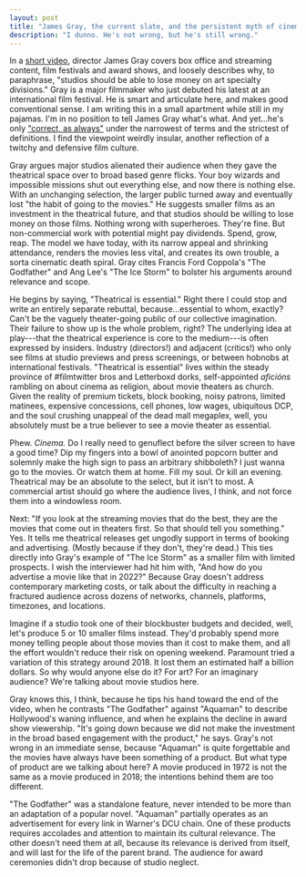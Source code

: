 ```yaml
---
layout: post
title: "James Gray, the current slate, and the persistent myth of cinema"
description: "I dunno. He's not wrong, but he's still wrong."
---
```

In a [short video](https://deadline.com/video/armageddon-time-james-gray-cannes-film-festival-box-office-streaming/), director James Gray covers box office and streaming content, film festivals and award shows, and loosely describes why, to paraphrase, "studios should be able to lose money on art specialty divisions." Gray is a major filmmaker who just debuted his latest at an international film festival. He is smart and articulate here, and makes good conventional sense. I am writing this in a small apartment while still in my pajamas. I'm in no position to tell James Gray what's what. And yet...he's only ["correct, as always"](https://twitter.com/SeanFennessey/status/1528526055916466176) under the narrowest of terms and the strictest of definitions. I find the viewpoint weirdly insular, another reflection of a twitchy and defensive film culture.

Gray argues major studios alienated their audience when they gave the theatrical space over to broad based genre flicks. Your boy wizards and impossible missions shut out everything else, and now there is nothing else. With an unchanging selection, the larger public turned away and eventually lost "the habit of going to the movies." He suggests smaller films as an investment in the theatrical future, and that studios should be willing to lose money on those films. Nothing wrong with superheroes. They're fine. But non-commercial work with potential might pay dividends. Spend, grow, reap. The model we have today, with its narrow appeal and shrinking attendance, renders the movies less vital, and creates its own trouble, a sorta cinematic death spiral. Gray cites Francis Ford Coppola's "The Godfather" and Ang Lee's "The Ice Storm" to bolster his arguments around relevance and scope.

He begins by saying, "Theatrical is essential." Right there I could stop and write an entirely separate rebuttal, because...essential to whom, exactly? Can't be the vaguely theater-going public of our collective imagination. Their failure to show up is the whole problem, right? The underlying idea at play---that the theatrical experience is core to the medium---is often expressed by insiders. Industry (directors!) and adjacent (critics!) who only see films at studio previews and press screenings, or between hobnobs at international festivals. "Theatrical is essential" lives within the steady province of #filmtwitter bros and Letterboxd dorks, self-appointed _aficións_ rambling on about cinema as religion, about movie theaters as church. Given the reality of premium tickets, block booking, noisy patrons, limited matinees, expensive concessions, cell phones, low wages, ubiquitous DCP, and the soul crushing unappeal of the dead mall megaplex, well, you absolutely must be a true believer to see a movie theater as essential.

Phew. _Cinema._ Do I really need to genuflect before the silver screen to have a good time? Dip my fingers into a bowl of anointed popcorn butter and solemnly make the high sign to pass an arbitrary shibboleth? I just wanna go to the movies. Or watch them at home. Fill my soul. Or kill an evening. Theatrical may be an absolute to the select, but it isn't to most. A commercial artist should go where the audience lives, I think, and not force them into a windowless room.

Next: "If you look at the streaming movies that do the best, they are the movies that come out in theaters first. So that should tell you something." Yes. It tells me theatrical releases get ungodly support in terms of booking and advertising. (Mostly because if they don't, they're dead.) This ties directly into Gray's example of "The Ice Storm" as a smaller film with limited prospects. I wish the interviewer had hit him with, "And how do you advertise a movie like that in 2022?" Because Gray doesn't address contemporary marketing costs, or talk about the difficulty in reaching a fractured audience across dozens of networks, channels, platforms, timezones, and locations.

Imagine if a studio took one of their blockbuster budgets and decided, well, let's produce 5 or 10 smaller films instead. They'd probably spend more money telling people about those movies than it cost to make them, and all the effort wouldn't reduce their risk on opening weekend. Paramount tried a variation of this strategy around 2018. It lost them an estimated half a billion dollars. So why would anyone else do it? For art? For an imaginary audience? We're talking about movie studios here.

Gray knows this, I think, because he tips his hand toward the end of the video, when he contrasts "The Godfather" against "Aquaman" to describe Hollywood's waning influence, and when he explains the decline in award show viewership. "It's going down because we did not make the investment in the broad based engagement with the product," he says. Gray's not wrong in an immediate sense, because "Aquaman" is quite forgettable and the movies have always have been something of a product. But what type of product are we talking about here? A movie produced in 1972 is not the same as a movie produced in 2018; the intentions behind them are too different. 

"The Godfather" was a standalone feature, never intended to be more than an adaptation of a popular novel. "Aquaman" partially operates as an advertisement for every link in Warner's DCU chain. One of these products requires accolades and attention to maintain its cultural relevance. The other doesn't need them at all, because its relevance is derived from itself, and will last for the life of the parent brand. The audience for award ceremonies didn't drop because of studio neglect. 
